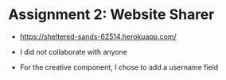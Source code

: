 # Assignment 2: Website Sharer

- https://sheltered-sands-62514.herokuapp.com/

- I did not collaborate with anyone

- For the creative component, I chose to add a username field
